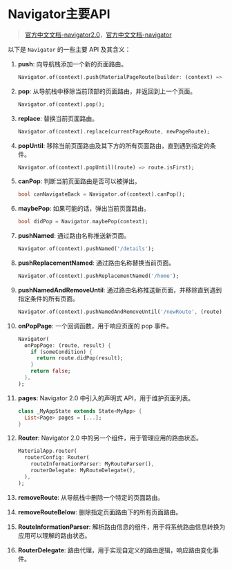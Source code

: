 # Navigator主要API

>[官方中文文档-navigator2.0](https://docs.flutter.cn/community/tutorials/understanding-navigator-v2/)，[官方中文文档-navigator](https://docs.flutter.cn/cookbook/navigation)

以下是 `Navigator` 的一些主要 API 及其含义：

1. **push**: 向导航栈添加一个新的页面路由。

   ```dart
   Navigator.of(context).push(MaterialPageRoute(builder: (context) => NextScreen()));
   ```

2. **pop**: 从导航栈中移除当前顶部的页面路由，并返回到上一个页面。

   ```dart
   Navigator.of(context).pop();
   ```

3. **replace**: 替换当前页面路由。

   ```dart
   Navigator.of(context).replace(currentPageRoute, newPageRoute);
   ```

4. **popUntil**: 移除当前页面路由及其下方的所有页面路由，直到遇到指定的条件。

   ```dart
   Navigator.of(context).popUntil((route) => route.isFirst);
   ```

5. **canPop**: 判断当前页面路由是否可以被弹出。

   ```dart
   bool canNavigateBack = Navigator.of(context).canPop();
   ```

6. **maybePop**: 如果可能的话，弹出当前页面路由。

   ```dart
   bool didPop = Navigator.maybePop(context);
   ```

7. **pushNamed**: 通过路由名称推送新页面。

   ```dart
   Navigator.of(context).pushNamed('/details');
   ```

8. **pushReplacementNamed**: 通过路由名称替换当前页面。

   ```dart
   Navigator.of(context).pushReplacementNamed('/home');
   ```

9. **pushNamedAndRemoveUntil**: 通过路由名称推送新页面，并移除直到遇到指定条件的所有页面。

   ```dart
   Navigator.of(context).pushNamedAndRemoveUntil('/newRoute', (route) => route.isFirst);
   ```

10. **onPopPage**: 一个回调函数，用于响应页面的 pop 事件。

    ```dart
    Navigator(
      onPopPage: (route, result) {
        if (someCondition) {
          return route.didPop(result);
        }
        return false;
      },
    );
    ```

11. **pages**: Navigator 2.0 中引入的声明式 API，用于维护页面列表。

    ```dart
    class _MyAppState extends State<MyApp> {
      List<Page> pages = [...];
    }
    ```

12. **Router**: Navigator 2.0 中的另一个组件，用于管理应用的路由状态。

    ```dart
    MaterialApp.router(
      routerConfig: Router(
        routeInformationParser: MyRouteParser(),
        routerDelegate: MyRouteDelegate(),
      ),
    );
    ```

13. **removeRoute**: 从导航栈中删除一个特定的页面路由。

14. **removeRouteBelow**: 删除指定页面路由下的所有页面路由。

15. **RouteInformationParser**: 解析路由信息的组件，用于将系统路由信息转换为应用可以理解的路由状态。

16. **RouterDelegate**: 路由代理，用于实现自定义的路由逻辑，响应路由变化事件。
